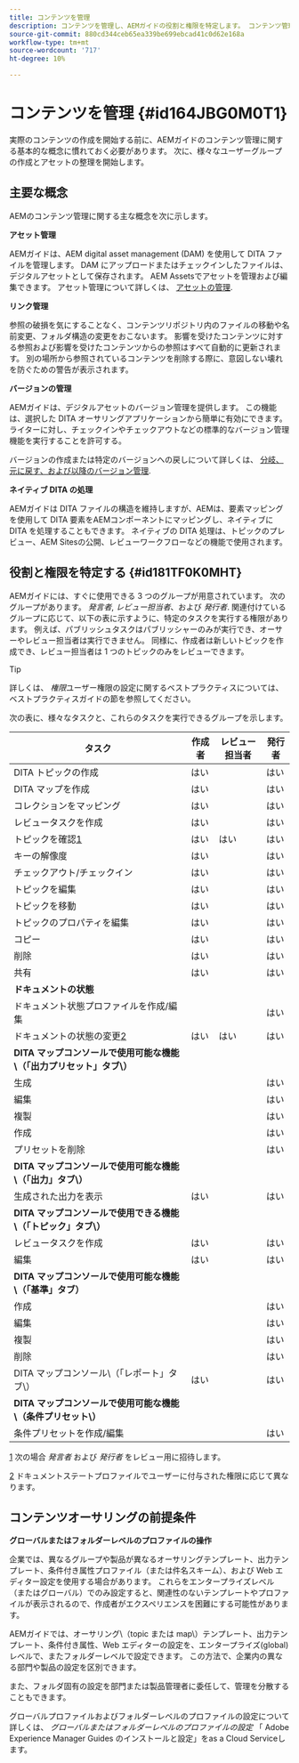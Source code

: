 ```yaml
---
title: コンテンツを管理
description: コンテンツを管理し、AEMガイドの役割と権限を特定します。 コンテンツ管理の主要概念と、グローバルまたはフォルダーレベルのプロファイルの操作について説明します。
source-git-commit: 880cd344ceb65ea339be699ebcad41c0d62e168a
workflow-type: tm+mt
source-wordcount: '717'
ht-degree: 10%

---
```


# コンテンツを管理 {#id164JBG0M0T1}

実際のコンテンツの作成を開始する前に、AEMガイドのコンテンツ管理に関する基本的な概念に慣れておく必要があります。 次に、様々なユーザーグループの作成とアセットの整理を開始します。

## 主要な概念

AEMのコンテンツ管理に関する主な概念を次に示します。

**アセット管理**

AEMガイドは、AEM digital asset management \(DAM\) を使用して DITA ファイルを管理します。 DAM にアップロードまたはチェックインしたファイルは、デジタルアセットとして保存されます。 AEM Assetsでアセットを管理および編集できます。 アセット管理について詳しくは、 [アセットの管理](https://experienceleague.adobe.com/docs/experience-manager-cloud-service/content/assets/manage/manage-digital-assets.html?lang=ja).

**リンク管理**

参照の破損を気にすることなく、コンテンツリポジトリ内のファイルの移動や名前変更、フォルダ構造の変更をおこないます。 影響を受けたコンテンツに対する参照および影響を受けたコンテンツからの参照はすべて自動的に更新されます。 別の場所から参照されているコンテンツを削除する際に、意図しない壊れを防ぐための警告が表示されます。

**バージョンの管理**

AEMガイドは、デジタルアセットのバージョン管理を提供します。 この機能は、選択した DITA オーサリングアプリケーションから簡単に有効にできます。 ライターに対し、チェックインやチェックアウトなどの標準的なバージョン管理機能を実行することを許可する。

バージョンの作成または特定のバージョンへの戻しについて詳しくは、 [分岐、元に戻す、および以降のバージョン管理](web-editor-preview-topics.md#id193PG0Y051X).

**ネイティブ DITA の処理**

AEMガイドは DITA ファイルの構造を維持しますが、AEMは、要素マッピングを使用して DITA 要素をAEMコンポーネントにマッピングし、ネイティブに DITA を処理することもできます。 ネイティブの DITA 処理は、トピックのプレビュー、AEM Sitesの公開、レビューワークフローなどの機能で使用されます。

## 役割と権限を特定する {#id181TF0K0MHT}

AEMガイドには、すぐに使用できる 3 つのグループが用意されています。 次のグループがあります。 *発言者*, *レビュー担当者*、および *発行者*. 関連付けているグループに応じて、以下の表に示すように、特定のタスクを実行する権限があります。 例えば、パブリッシュタスクはパブリッシャーのみが実行でき、オーサーやレビュー担当者は実行できません。 同様に、作成者は新しいトピックを作成でき、レビュー担当者は 1 つのトピックのみをレビューできます。

>[!TIP]
>
> 詳しくは、 *権限*&#x200B;ユーザー権限の設定に関するベストプラクティスについては、ベストプラクティスガイドの節を参照してください。

次の表に、様々なタスクと、これらのタスクを実行できるグループを示します。

| タスク | 作成者 | レビュー担当者 | 発行者 |
|----|-------|---------|----------|
| DITA トピックの作成 | はい |   | はい |
| DITA マップを作成 | はい |   | はい |
| コレクションをマッピング | はい |   | はい |
| レビュータスクを作成 | はい |   | はい |
| トピックを確認[1](#fntarg_1) | はい | はい | はい |
| キーの解像度 | はい |   | はい |
| チェックアウト/チェックイン | はい |   | はい |
| トピックを編集 | はい |   | はい |
| トピックを移動 | はい |   | はい |
| トピックのプロパティを編集 | はい |   | はい |
| コピー | はい |   | はい |
| 削除 | はい |   | はい |
| 共有 | はい |   | はい |
| **ドキュメントの状態** |
| ドキュメント状態プロファイルを作成/編集 |   |   | はい |
| ドキュメントの状態の変更[2](#fntarg_2) | はい | はい | はい |
| **DITA マップコンソールで使用可能な機能\（「出力プリセット」タブ\）** |
| 生成 |   |   | はい |
| 編集 |   |   | はい |
| 複製 |   |   | はい |
| 作成 |   |   | はい |
| プリセットを削除 |   |   | はい |
| **DITA マップコンソールで使用可能な機能\（「出力」タブ\）** |
| 生成された出力を表示 | はい |   | はい |
| **DITA マップコンソールで使用できる機能\（「トピック」タブ\）** |
| レビュータスクを作成 | はい |   | はい |
| 編集 | はい |   | はい |
| **DITA マップコンソールで使用可能な機能\（「基準」タブ）** |
| 作成 |   |   | はい |
| 編集 |   |   | はい |
| 複製 |   |   | はい |
| 削除 |   |   | はい |
| DITA マップコンソール\（「レポート」タブ\） | はい |   | はい |
| **DITA マップコンソールで使用可能な機能\（条件プリセット\）** |
| 条件プリセットを作成/編集 |   |   | はい |

[1](#fnsrc_1) 次の場合 *発言者* および *発行者* をレビュー用に招待します。

[2](#fnsrc_2) ドキュメントステートプロファイルでユーザーに付与された権限に応じて異なります。

## コンテンツオーサリングの前提条件

**グローバルまたはフォルダーレベルのプロファイルの操作**

企業では、異なるグループや製品が異なるオーサリングテンプレート、出力テンプレート、条件付き属性プロファイル（または件名スキーム）、および Web エディター設定を使用する場合があります。 これらをエンタープライズレベル（またはグローバル）でのみ設定すると、関連性のないテンプレートやプロファイルが表示されるので、作成者がエクスペリエンスを困難にする可能性があります。

AEMガイドでは、オーサリング\（topic または map\）テンプレート、出力テンプレート、条件付き属性、Web エディターの設定を、エンタープライズ\(global\) レベルで、またフォルダーレベルで設定できます。 この方法で、企業内の異なる部門や製品の設定を区別できます。

また、フォルダ固有の設定を部門または製品管理者に委任して、管理を分散することもできます。

グローバルプロファイルおよびフォルダーレベルのプロファイルの設定について詳しくは、 *グローバルまたはフォルダーレベルのプロファイルの設定* 「 Adobe Experience Manager Guides のインストールと設定」をas a Cloud Serviceします。
